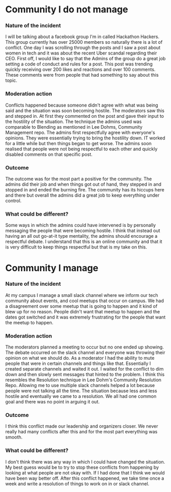 <h1>Community I do not manage</h1>
<h3>Nature of the incident</h3>
I will be talking about a facebook group I'm in called Hackathon Hackers. This group currently has over 25000 members so naturally there is a lot of conflict. One day I was scrolling through the posts and I saw a post about women in tech and it was about the recent Uber scandal regarding their CEO. First off, I would like to say that the Admins of the group do a great job setting a code of conduct and rules for a post. This post was trending quickly receiving over 200 likes and reactions and over 100 comments. These comments were from people that had something to say about this topic.
<h3>Moderation action</h3>
Conflicts happened because someone didn't agree with what was being said and the situation was soon becoming hostile. The moderators saw this and stepped in. At first they commented on the post and gave their input to the hostility of the situation. The technique the admins used was comparable to Blending as mentioned in Lee Dohms, Community Management repo. The admins first respectfully agree with everyone's opinions. They were essentially trying to bring the hostility down. IT worked for a little while but then things began to get worse. The admins soon realised that people were not being respectful to each other and quickly disabled comments on that specific post.
<h3>Outcome</h3>
The outcome was for the most part a positive for the community. The admins did their job and when things got out of hand, they stepped in and stopped in and ended the burning fire. The community has its hiccups here and there but overall the admins did a great job to keep everything under control.
<h3>What could be different?</h3>
Some ways in which the admins could have intervened is by personally messaging the people that were becoming hostile. I think that instead out having an all out go-at-it type mentality, the admins should encourage a respectful debate. I understand that this is an online community and that it is very difficult to keep things respectful but that is my take on this.

<h1>Community I manage</h1>
<h3>Nature of the incident</h3>
At my campus I manage a small slack channel where we inform our tech community about events, and cool meetups that occur on campus. We had a disagreement over some meetup that is going to happen and it kind of blew up for no reason. People didn't want that meetup to happen and the dates got switched and it was extremely frustrating for the people that want the meetup to happen.  
<h3>Moderation action</h3>
The moderators planned a meeting to occur but no one ended up showing. The debate occurred on the slack channel and everyone was throwing their opinion on what we should do. As a moderator I had the ability to mute people that were in certain channels and things like that. Essentially I created separate channels and waited it out. I waited for the conflict to dim down and then slowly sent messages that hinted to the problem. I think this resembles the Resolution technique in Lee Dohm's Community Resolution Repo. Allowing me to use multiple slack channels helped a lot because people were not talking all the time. The situation because less and less hostile and eventually we came to a resolution. We all had one common goal and there was no point in arguing it out.  
<h3>Outcome</h3>
I think this conflict made our leadership and organizers closer. We never really had many conflicts after this and for the most part everything was smooth.
<h3>What could be different?</h3>
I don't think there was any way in which I could have changed the situation. My best guess would be to try to stop these conflicts from happening by looking at what people are not okay with. If I had done that I think we would have been way better off. After this conflict happened, we take time once a week and write a resolution of things to work on in or slack channel. 

